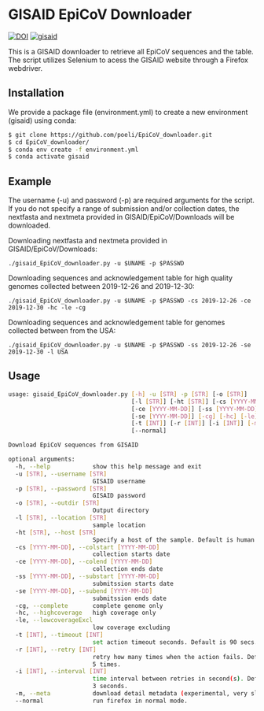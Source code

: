 # GISAID EpiCoV Downloader

[![DOI](https://zenodo.org/badge/DOI/10.5281/zenodo.4323561.svg)](https://doi.org/10.5281/zenodo.4323561)
[![gisaid](https://github.com/poeli/EpiCoV_downloader/workflows/gisaid/badge.svg)](https://github.com/poeli/EpiCoV_downloader/actions?query=workflow%3Agisaid) 

This is a GISAID downloader to retrieve all EpiCoV sequences and the table. The script utilizes Selenium to acess the GISAID website through a Firefox webdriver.

## Installation

We provide a package file (environment.yml) to create a new environment (gisaid) using conda:

```bash
$ git clone https://github.com/poeli/EpiCoV_downloader.git
$ cd EpiCoV_downloader/
$ conda env create -f environment.yml
$ conda activate gisaid
```

## Example

The username (-u) and password (-p) are required arguments for the script.
If you do not specify a range of submission and/or collection dates, the nextfasta and nextmeta provided in GISAID/EpiCoV/Downloads will be downloaded.

Downloading nextfasta and nextmeta provided in GISAID/EpiCoV/Downloads:

`./gisaid_EpiCoV_downloader.py -u $UNAME -p $PASSWD`

Downloading sequences and acknowledgement table for high quality genomes collected between 2019-12-26 and 2019-12-30:

`./gisaid_EpiCoV_downloader.py -u $UNAME -p $PASSWD -cs 2019-12-26 -ce 2019-12-30 -hc -le -cg`

Downloading sequences and acknowledgement table for genomes collected between from the USA:

`./gisaid_EpiCoV_downloader.py -u $UNAME -p $PASSWD -ss 2019-12-26 -se 2019-12-30 -l USA`

## Usage
```bash
usage: gisaid_EpiCoV_downloader.py [-h] -u [STR] -p [STR] [-o [STR]]
                                   [-l [STR]] [-ht [STR]] [-cs [YYYY-MM-DD]]
                                   [-ce [YYYY-MM-DD]] [-ss [YYYY-MM-DD]]
                                   [-se [YYYY-MM-DD]] [-cg] [-hc] [-le]
                                   [-t [INT]] [-r [INT]] [-i [INT]] [-m]
                                   [--normal]

Download EpiCoV sequences from GISAID

optional arguments:
  -h, --help            show this help message and exit
  -u [STR], --username [STR]
                        GISAID username
  -p [STR], --password [STR]
                        GISAID password
  -o [STR], --outdir [STR]
                        Output directory
  -l [STR], --location [STR]
                        sample location
  -ht [STR], --host [STR]
                        Specify a host of the sample. Default is human.
  -cs [YYYY-MM-DD], --colstart [YYYY-MM-DD]
                        collection starts date
  -ce [YYYY-MM-DD], --colend [YYYY-MM-DD]
                        collection ends date
  -ss [YYYY-MM-DD], --substart [YYYY-MM-DD]
                        submitssion starts date
  -se [YYYY-MM-DD], --subend [YYYY-MM-DD]
                        submitssion ends date
  -cg, --complete       complete genome only
  -hc, --highcoverage   high coverage only
  -le, --lowcoverageExcl
                        low coverage excluding
  -t [INT], --timeout [INT]
                        set action timeout seconds. Default is 90 secs.
  -r [INT], --retry [INT]
                        retry how many times when the action fails. Default is
                        5 times.
  -i [INT], --interval [INT]
                        time interval between retries in second(s). Default is
                        3 seconds.
  -m, --meta            download detail metadata (experimental, very slow)
  --normal              run firefox in normal mode.
```
